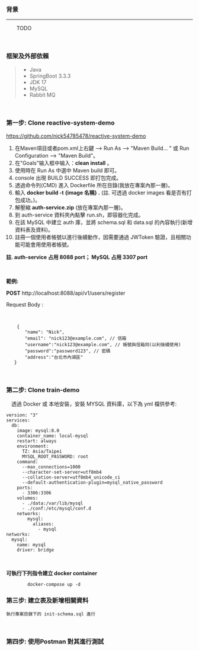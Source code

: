 <h3>背景</h3>
<hr />

&emsp;&emsp;TODO


<br/>

<h3>框架及外部依賴</h3>

>* Java
>* SpringBoot 3.3.3
>* JDK 17
>* MySQL
>* Rabbit MQ

<br/>
		     
<h3>第一步: Clone reactive-system-demo </h3>

https://github.com/nick54785478/reactive-system-demo 	 

1. 在Maven項目或者pom.xml上右鍵 -->  Run As --> "Maven Build... " 或 Run Configuration --> "Maven Build"。 <br/>
2. 在"Goals"输入框中输入：**clean install** 。 <br/>
3. 使用時在 Run As 中選中 Maven build 即可。 <br/>
4. console 出現 BUILD SUCCESS 即打包完成。 <br/>
5. 透過命令列(CMD) 進入 Dockerfile 所在目錄(我放在專案內那一層)。 <br/>
6. 輸入 **docker build -t {image 名稱} .**  (註. 可透過 docker images 看是否有打包成功。)。 <br/>
7. 解壓縮 **auth-service.zip** (放在專案內那一層)。 <br/>
8. 到 auth-service 資料夾內點擊 run.sh，即容器化完成。 <br/>
9. 在該 MySQL 中建立 auth 庫，並將 schema.sql 和 data.sql 的內容執行(新增資料表及資料)。 <br/>
10. 註冊一個使用者帳號以進行後續動作，因需要通過 JWToken 驗證，且相關功能可能會用使用者帳號。 <br/>

**註. auth-service 占用 8088 port； MySQL 占用 3307 port**

<br/>

**範例:** <br/>

**POST**  http://localhost:8088/api/v1/users/register  <br/>

Request Body :

<br/>

 ```
	 {
	    "name": "Nick",
	    "email": "nick123@example.com", // 信箱
	    "username":"nick123@example.com", // 帳號與信箱同(以利後續使用)
	    "password":"password123", // 密碼
	    "address":"台北市內湖區"	
	}
 ```

<br/> 

<h3>第二步: Clone train-demo</h3>

&emsp;透過 Docker 或 本地安裝，安裝 MYSQL 資料庫，以下為 yml 檔供參考:
```
version: "3"
services:
  db:
    image: mysql:8.0
    container_name: local-mysql
    restart: always
    environment:
      TZ: Asia/Taipei
      MYSQL_ROOT_PASSWORD: root 
    command:
      --max_connections=1000
      --character-set-server=utf8mb4
      --collation-server=utf8mb4_unicode_ci
      --default-authentication-plugin=mysql_native_password
    ports:
      - 3306:3306
    volumes:
      - ./data:/var/lib/mysql
      - ./conf:/etc/mysql/conf.d
    networks:
        mysql:
          aliases:
            - mysql
networks:
  mysql:
    name: mysql
    driver: bridge
```
<br/>


**可執行下列指令建立 docker container**

```
        docker-compose up -d
``` 


<h3>第三步: 建立表及新增相關資料</h3>

	執行專案目錄下的 init-schema.sql 進行

<br />


<h3>第四步: 使用Postman 對其進行測試</h3>



